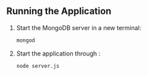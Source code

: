 ## Running the Application

1. Start the MongoDB server in a new terminal:
   ```bash
   mongod
2. Start the application through :
   ```bash
   node server.js
